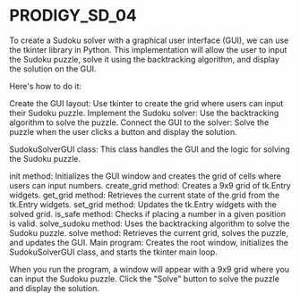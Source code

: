 # PRODIGY_SD_04

To create a Sudoku solver with a graphical user interface (GUI), we can use the tkinter library in Python. This implementation will allow the user to input the Sudoku puzzle, solve it using the backtracking algorithm, and display the solution on the GUI.

Here's how to do it:

Create the GUI layout: Use tkinter to create the grid where users can input their Sudoku puzzle. Implement the Sudoku solver: Use the backtracking algorithm to solve the puzzle. Connect the GUI to the solver: Solve the puzzle when the user clicks a button and display the solution.

SudokuSolverGUI class: This class handles the GUI and the logic for solving the Sudoku puzzle.

init method: Initializes the GUI window and creates the grid of cells where users can input numbers.
create_grid method: Creates a 9x9 grid of tk.Entry widgets.
get_grid method: Retrieves the current state of the grid from the tk.Entry widgets.
set_grid method: Updates the tk.Entry widgets with the solved grid.
is_safe method: Checks if placing a number in a given position is valid.
solve_sudoku method: Uses the backtracking algorithm to solve the Sudoku puzzle.
solve method: Retrieves the current grid, solves the puzzle, and updates the GUI.
Main program: Creates the root window, initializes the SudokuSolverGUI class, and starts the tkinter main loop.

When you run the program, a window will appear with a 9x9 grid where you can input the Sudoku puzzle. Click the "Solve" button to solve the puzzle and display the solution.

